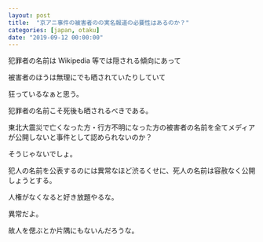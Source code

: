 ```yaml
---
layout: post
title:  "京アニ事件の被害者のの実名報道の必要性はあるのか？"
categories: [japan, otaku]
date: "2019-09-12 00:00:00"
---
```




犯罪者の名前は Wikipedia 等では隠される傾向にあって

被害者のほうは無理にでも晒されていたりしていて

狂っているなぁと思う。

犯罪者の名前こそ死後も晒されるべきである。

東北大震災で亡くなった方・行方不明になった方の被害者の名前を全てメディアが公開しないと事件として認められないのか？

そうじゃないでしょ。

犯人の名前を公表するのには異常なほど渋るくせに、死人の名前は容赦なく公開しょうとする。

人権がなくなると好き放題やるな。

異常だよ。

故人を偲ぶとか片隅にもないんだろうな。


